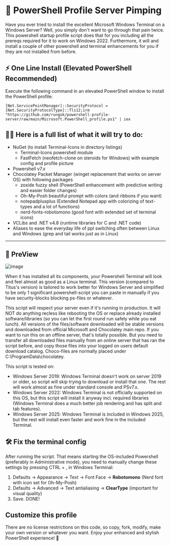 # :unicorn: PowerShell Profile Server Pimping
Have you ever tried to install the excellent Microsoft Windows Terminal on a Windows Server?
Well, you simply don't want to go through that pain twice. This powershell startup profile script does that for you including all the prereqs required for it to work on Windows 2022.
Furthermore, it will and install a couple of other powershell and terminal enhancements for you if they are not installed from before.

## ⚡ One Line Install (Elevated PowerShell Recommended)
Execute the following command in an elevated PowerShell window to install the PowerShell profile:
```
[Net.ServicePointManager]::SecurityProtocol = [Net.SecurityProtocolType]::Tls12;irm "https://github.com/rungok/powershell-profile-server/raw/main/Microsoft.PowerShell_profile.ps1" | iex
```

## :male_detective: Here is a full list of what it will try to do:
- NuGet (to install Terminal-Icons in directory listings)
   - Terminal-Icons powershell module
   - FastFetch (neofetch-clone on steroids for Windows) with example config and profile picture
- Powershell v7.x
- Chocolatey Packet Manager (winget replacement that works on server OS) with following packages
     - zoxide fuzzy shell (PowerShell enhancement with predictive writing and easier folder changes)
     - Oh-My-Posh beautiful prompt with colors (and ribbons if you want)
     - notepadplusplus (Extended Notepad app with colorizing of text-types and a lot of functions)
     - nerd-fonts-robotomono (good font with extended set of terminal icons)
- VCLibs and .NET v4.8 (runtime libraries for C and .NET code)
- Aliases to ease the everyday life of ppl switching often between Linux and Windows (grep and tail works just as in Linux)
-----------------------------------------------------------------------------------------------------------------------------

## 🎨 PreView
![image](https://github.com/user-attachments/assets/d45ff30c-43d8-485a-a826-c637f8ea0e38)

When it has installed all its components, your Powershell Terminal will look and feel almost as good as a Linux terminal.
This version (compared to Titus's version) is tailored to work better for Windows Server and simplified to be only 1 significant powershell-script you can paste in
manually if you have security-blocks blocking ps-files or whatever.

This script will respect your server even if it's running in production. It will NOT do anything recless like rebooting the OS or replace already installed software/libraries (so you can let the first round run safely while you eat lunch). All versions of the files/software downloaded will be stable versions and downloaded from official Microsoft and Chocolatey main repo. If you want to run this on an offline server, that's totally possible. But you need to transfer all downloaded files manually from an online server that has ran the script before, and copy those files into your logged on users default download catalog. Choco-files are normally placed under C:\ProgramData\chocolatey\.

This script is tested on:
 - Windows Server 2019: Windows Terminal doesn't work on server 2019 or older, so script will skip trying to download or install that one. The rest will work almost as fine under standard console and PSv7.x.
 - Windows Server 2022: Windows Terminal is not officially supported on this OS, but this script will install it anyway incl. required libraries (Windows Terminal does a much better job rendering and has split and tab features).
 - Windows Server 2025: Windows Terminal is included in Windows 2025, but the rest will install even faster and work fine in the included Terminal.



## 🛠️ Fix the terminal config

After running the script. That means starting the OS-included Powershell (preferably in Administrative mode),
you need to manually change these settings by pressing CTRL + , in Windows Terminal:

1. Defaults -> Appearance -> Text -> Font Face -> <b>Robotomono</b> (Nerd font with icon set for Oh-My-Posh)
2. Defaults ->	Advanced -> Text antialiasing -> <b>ClearType</b> (important for visual quality)
3. Save. DONE!
   
## Customize this profile

There are no license restrictions on this code, so copy, fork, modify, make your own version or whatever you want. Enjoy your enhanced and stylish PowerShell experience! 🚀
